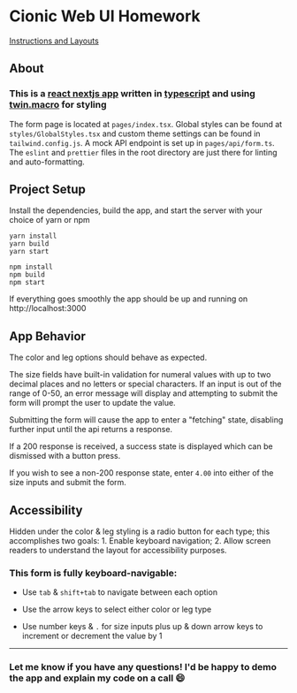 # Cionic Web UI Homework

[Instructions and Layouts](https://docs.google.com/document/d/1d0upM8NlhQ3LbN5I2EnSRLmNYtwTYTKnRRhRIHHnwqo)

## About

### This is a [react nextjs app](https://nextjs.org/) written in [typescript](https://www.typescriptlang.org/) and using [twin.macro](https://www.npmjs.com/package/twin.macro) for styling

The form page is located at `pages/index.tsx`. Global styles can be found at `styles/GlobalStyles.tsx` and custom theme settings can be found in `tailwind.config.js`. A mock API endpoint is set up in `pages/api/form.ts`. The `eslint` and `prettier` files in the root directory are just there for linting and auto-formatting.

## Project Setup

Install the dependencies, build the app, and start the server with your choice of yarn or npm

```
yarn install
yarn build
yarn start
```

```
npm install
npm build
npm start
```

If everything goes smoothly the app should be up and running on http://localhost:3000

## App Behavior

The color and leg options should behave as expected.

The size fields have built-in validation for numeral values with up to two decimal places and no letters or special characters. If an input is out of the range of 0-50, an error message will display and attempting to submit the form will prompt the user to update the value.

Submitting the form will cause the app to enter a "fetching" state, disabling further input until the api returns a response.

If a 200 response is received, a success state is displayed which can be dismissed with a button press.

If you wish to see a non-200 response state, enter `4.00` into either of the size inputs and submit the form.

## Accessibility

Hidden under the color & leg styling is a radio button for each type; this accomplishes two goals: 1. Enable keyboard navigation; 2. Allow screen readers to understand the layout for accessibility purposes.

### This form is fully keyboard-navigable:

- Use `tab` & `shift+tab` to navigate between each option

- Use the arrow keys to select either color or leg type

- Use number keys & `.` for size inputs plus up & down arrow keys to increment or decrement the value by 1

---

### Let me know if you have any questions! I'd be happy to demo the app and explain my code on a call 😄
